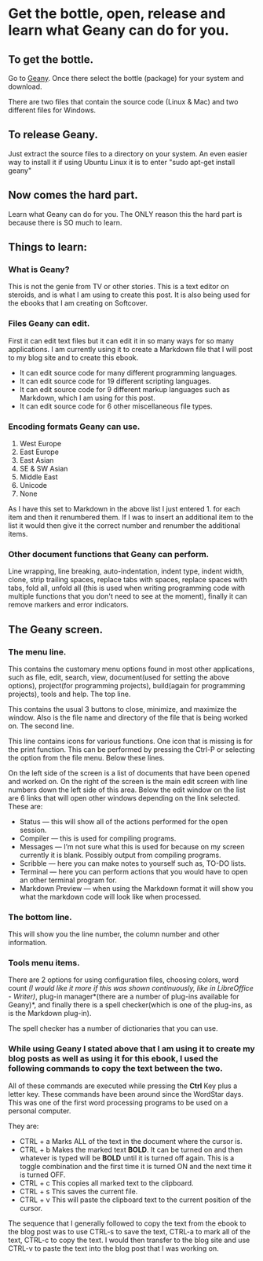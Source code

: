 # Get the bottle, open, release and learn what Geany can do for you.

## To get the bottle.

Go to <a href="http://geany.org">Geany</a>. Once there select the bottle (package) for your system and download.

There are two files that contain the source code (Linux &amp; Mac) and two different files for Windows.

## To release Geany.

Just extract the source files to a directory on your system. An even easier way to install it if using Ubuntu Linux it is to enter "sudo apt-get install geany"

## Now comes the hard part. 
Learn what Geany can do for you. The ONLY reason this the hard part is because there is SO much to learn.

## Things to learn:

### What is Geany?

This is not the genie from TV or other stories. This is a text editor on steroids, and is what I am using to create this post. It is also being used for the ebooks that I am creating on Softcover.

### Files Geany can edit.

First it can edit text files but it can edit it in so many ways for so many applications. I am currently using it to create a Markdown file that I will post to my blog site and to create this ebook.

* It can edit source code for many different programming languages.
* It can edit source code for 19 different scripting languages.
* It can edit source code for 9 different markup languages such as Markdown, which I am using for this post.
* It can edit source code for 6 other miscellaneous file types.

### Encoding formats Geany can use.

1. West Europe
1. East Europe
1. East Asian
1. SE &amp; SW Asian
1. Middle East
1. Unicode
1. None

As I have this set to Markdown in the above list I just entered 1. for each item and then it renumbered them. If I was to insert an additional item to the list it would then give it the correct number and renumber the additional items.

### Other document functions that Geany can perform.

Line wrapping, line breaking, auto-indentation, indent type, indent width, clone, strip trailing spaces, replace tabs with spaces, replace spaces with tabs, fold all, unfold all (this is used when writing programming code with multiple functions that you don't need to see at the moment), finally it can remove markers and error indicators.

## The Geany screen.

### The menu line.

This contains the customary menu options found in most other applications, such as file, edit, search, view, document(used for setting the above options), project(for programming projects), build(again for programming projects), tools and help.
The top line.

This contains the usual 3 buttons to close, minimize, and maximize the window. Also is the file name and directory of the file that is being worked on.
The second line.

This line contains icons for various functions. One icon that is missing is for the print function. This can be performed by pressing the Ctrl-P or selecting the option from the file menu.
Below these lines.

On the left side of the screen is a list of documents that have been opened and worked on. On the right of the screen is the main edit screen with line numbers down the left side of this area.
Below the edit window on the list are 6 links that will open other windows depending on the link selected. These are:

+ Status — this will show all of the actions performed for the open session.
+ Compiler — this is used for compiling programs.
+ Messages — I’m not sure what this is used for because on my screen currently it is blank. Possibly output from compiling programs.
+ Scribble — here you can make notes to yourself such as, TO-DO lists.
+ Terminal — here you can perform actions that you would have to open an other terminal program for.
+ Markdown Preview — when using the Markdown format it will show you what the markdown code will look like when processed.

### The bottom line.

This will show you the line number, the column number and other information.

### Tools menu items.

There are 2 options for using configuration files, choosing colors, word count *(I would like it more if this was shown continuously, like in LibreOffice - Writer)*, plug-in manager*(there are a number of plug-ins available for Geany)*, and finally there is a spell checker(which is one of the plug-ins, as is the Markdown plug-in).

The spell checker has a number of dictionaries that you can use.

### While using Geany I stated above that I am using it to create my blog posts as well as using it for this ebook, I used the following commands to copy the text between the two.

All of these commands are executed while pressing the **Ctrl** Key plus a letter key. These commands have been around since the WordStar days. This was one of the first word processing programs to be used on a personal computer.

They are:

+ CTRL + a  Marks ALL of the text in the document where the cursor is.
+ CTRL + b  Makes the marked text **BOLD**. It can be turned on and then whatever is typed will be **BOLD** until it is turned off again. This is a toggle combination and the first time it is turned ON and the next time it is turned OFF.
+ CTRL + c  This copies all marked text to the clipboard.
+ CTRL + s  This saves the current file.
+ CTRL + v  This will paste the clipboard text to the current position of the cursor. 

The sequence that I generally followed to copy the text from the ebook to the blog post was to use CTRL-s to save the text, CTRL-a to mark all of the text, CTRL-c to copy the text. I would then transfer to the blog site and use CTRL-v to paste the text into the blog post that I was working on.
